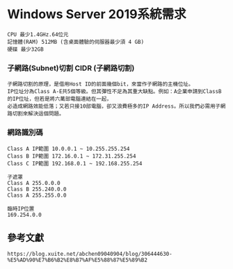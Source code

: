 # Windows Server 2019系統需求
```
CPU 最少1.4GHz.64位元
記憶體(RAM) 512MB (含桌面體驗的伺服器最少須 4 GB)
硬碟 最少32GB
```

### 子網路(Subnet)切割 CIDR (子網路切割)
 ```
子網路切割的原理，是借用Host ID的前面幾個bit，來當作子網路的主機位址。
IP位址分為Class A-E共5個等級。但其彈性不足為其重大缺點。例如：A企業申請到ClassB的IP位址，但若是將六萬部電腦連結在一起，
必造成網路效能低落；又若只接10部電腦，卻又浪費極多的IP Address。所以我們必需用子網路切割來解決這個問題。
 ```
 ### 網路識別碼
 ```
 Class A IP範圍 10.0.0.1 ~ 10.255.255.254
 Class B IP範圍 172.16.0.1 ~ 172.31.255.254
 Class C IP範圍 192.168.0.1 ~ 192.168.255.254
 
 子遮罩
 Class A 255.0.0.0
 Class B 255.240.0.0
 Class A 255.255.0.0
 
 臨時IP位置
 169.254.0.0
 ```
 
 ## 參考文獻
 ```
 https://blog.xuite.net/abchen09040904/blog/306444630-%E5%AD%90%E7%B6%B2%E8%B7%AF%E5%88%87%E5%89%B2
 ```
